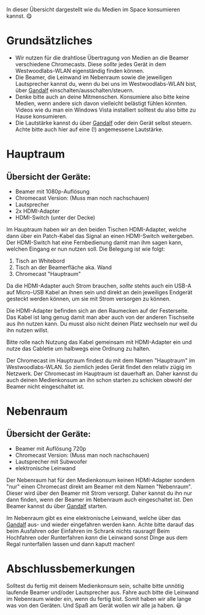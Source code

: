 In dieser Übersicht dargestellt wie du Medien im Space konsumieren kannst. 😋

# Grundsätzliches 
- Wir nutzen für die drahtlose Übertragung von Medien an die Beamer verschiedene Chromecasts. Diese *sollte* jedes Gerät in dem Westwoodlabs-WLAN eigenständig finden können. 
- Die Beamer, die Leinwand im Nebenraum sowie die jeweiligen Lautsprecher kannst du, wenn du bei uns im Westwoodlabs-WLAN bist, über [Gandalf](https://gandalf.wwlabs.space/) einschalten/ausschalten/steuern. 
- Denke bitte auch an deine Mitmenschen. Konsumiere also bitte keine Medien, wenn andere sich davon vielleicht belästigt fühlen könnten. Videos wie du man ein Windows Vista installiert solltest du also bitte zu Hause konsumieren.
- Die Lautstärke kannst du über [Gandalf](https://gandalf.wwlabs.space/)  oder dein Gerät selbst steuern. Achte bitte auch hier auf eine (!) angemessene Lautstärke.

# Hauptraum

## Übersicht der Geräte:
- Beamer mit 1080p-Auflösung
- Chromecast Version: (Muss man noch nachschauen)
- Lautsprecher 
- 2x HDMI-Adapter 
- HDMI-Switch (unter der Decke)

Im Hauptraum haben wir an den beiden Tischen HDMI-Adapter, welche dann über ein Patch-Kabel das Signal an einen HDMI-Switch weitergeben. Der HDMI-Switch hat eine Fernbedienung damit man ihm sagen kann, welchen Eingang er nun nutzen soll. Die Belegung ist wie folgt:

1. Tisch an Whitebord
2. Tisch an der Beamerfläche aka. Wand
3. Chromecast "Hauptraum"

Da die HDMI-Adapter auch Strom brauchen, *sollte* stehts auch ein USB-A auf Micro-USB Kabel an ihnen sein und direkt an dein jeweiliges Endgerät gesteckt werden können, um sie mit Strom versorgen zu können. 

Die HDMI-Adapter befinden sich an den Raumecken auf der Festerseite. Das Kabel ist lang genug damit man aber auch von der anderen Tischseite aus ihn nutzen kann. Du musst also nicht deinen Platz wechseln nur weil du ihn nutzen willst.

Bitte rolle nach Nutzung das Kabel gemeinsam mit HDMI-Adapter ein und nutze das Cabletie um halbwegs eine Ordnung zu halten. 

Der Chromecast im Hauptraum findest du mit dem Namen "Hauptraum" im Westwoodlabs-WLAN. So ziemlich jedes Gerät findet den relativ zügig im Netzwerk. Der Chromecast im Hauptraum ist dauerhaft an. Daher kannst du auch deinen Medienkonsum an ihn schon starten zu schicken obwohl der Beamer nicht eingeschaltet ist.


# Nebenraum 

## Übersicht der Geräte:
- Beamer mit Auflösung 720p
- Chromecast Version: (Muss man noch nachschauen)
- Lautsprecher mit Subwoofer
- elektronische Leinwand 

Der Nebenraum hat für den Medienkonsum keinen HDMI-Adapter sondern "nur" einen Chromecast direkt am Beamer mit dem Namen "Nebenraum". Dieser wird über den Beamer mit Strom versorgt. Daher kannst du ihn nur dann finden, wenn der Beamer im Nebenraum auch eingeschaltet ist. Den Beamer kannst du über [Gandalf](https://gandalf.wwlabs.space/) starten. 

Im Nebenraum gibt es eine elektronische Leinwand, welche über das [Gandalf](https://gandalf.wwlabs.space/)  aus- und wieder eingefahren werden kann. Achte bitte darauf das beim Ausfahren oder Einfahren im Schrank nichts rausragt! Beim Hochfahren oder Runterfahren *kann* die Leinwand sonst Dinge aus dem Regal runterfallen lassen und dann kaputt machen! 


# Abschlussbemerkungen

Solltest du fertig mit deinem Medienkonsum sein, schalte bitte unnötig laufende Beamer und/oder Lautsprecher aus. Fahre auch bitte die Leinwand im Nebenraum wieder ein, wenn du fertig bist. Somit haben wir alle lange was von den Geräten. Und Spaß am Gerät wollen wir alle ja haben. 😃 
